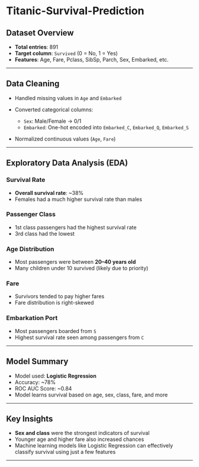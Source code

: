 # Titanic-Survival-Prediction
##  Dataset Overview

* **Total entries**: 891
* **Target column**: `Survived` (0 = No, 1 = Yes)
* **Features**: Age, Fare, Pclass, SibSp, Parch, Sex, Embarked, etc.

---

##  Data Cleaning

* Handled missing values in `Age` and `Embarked`
* Converted categorical columns:

  * `Sex`: Male/Female → 0/1
  * `Embarked`: One-hot encoded into `Embarked_C`, `Embarked_Q`, `Embarked_S`
* Normalized continuous values (`Age`, `Fare`)

---

##  Exploratory Data Analysis (EDA)

###  Survival Rate

* **Overall survival rate**: \~38%
* Females had a much higher survival rate than males

###  Passenger Class

* 1st class passengers had the highest survival rate
* 3rd class had the lowest

###  Age Distribution

* Most passengers were between **20–40 years old**
* Many children under 10 survived (likely due to priority)

###  Fare

* Survivors tended to pay higher fares
* Fare distribution is right-skewed

###  Embarkation Port

* Most passengers boarded from `S`
* Highest survival rate seen among passengers from `C`

---

##  Model Summary

* Model used: **Logistic Regression**
* Accuracy: \~78%
* ROC AUC Score: \~0.84
* Model learns survival based on age, sex, class, fare, and more

---

##  Key Insights

* **Sex and class** were the strongest indicators of survival
* Younger age and higher fare also increased chances
* Machine learning models like Logistic Regression can effectively classify survival using just a few features

---
